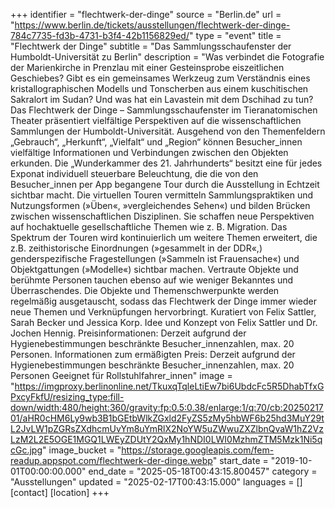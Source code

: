+++
identifier = "flechtwerk-der-dinge"
source = "Berlin.de"
url = "https://www.berlin.de/tickets/ausstellungen/flechtwerk-der-dinge-784c7735-fd3b-4731-b3f4-42b1156829ed/"
type = "event"
title = "Flechtwerk der Dinge"
subtitle = "Das Sammlungsschaufenster der Humboldt-Universität zu Berlin"
description = "Was verbindet die Fotografie der Marienkirche in Prenzlau mit einer Gesteinsprobe eiszeitlichen Geschiebes? Gibt es ein gemeinsames Werkzeug zum Verständnis eines kristallographischen Modells und Tonscherben aus einem kuschitischen Sakralort im Sudan? Und was hat ein Lavastein mit dem Dschihad zu tun?
Das Flechtwerk der Dinge – Sammlungsschaufenster im Tieranatomischen Theater präsentiert vielfältige Perspektiven auf die wissenschaftlichen Sammlungen der Humboldt-Universität. Ausgehend von den Themenfeldern „Gebrauch“, „Herkunft“, „Vielfalt“ und „Region“ können Besucher_innen vielfältige Informationen und Verbindungen zwischen den Objekten erkunden. Die „Wunderkammer des 21. Jahrhunderts“ besitzt eine für jedes Exponat individuell steuerbare Beleuchtung, die die von den Besucher_innen per App begangene Tour durch die Ausstellung in Echtzeit sichtbar macht.
Die virtuellen Touren vermitteln Sammlungspraktiken und Nutzungsformen (»Üben«, »vergleichendes Sehen«) und bilden Brücken zwischen wissenschaftlichen Disziplinen. Sie schaffen neue Perspektiven auf hochaktuelle gesellschaftliche Themen wie z. B. Migration. Das Spektrum der Touren wird kontinuierlich um weitere Themen erweitert, die z.B. zeithistorische Einordnungen (»gesammelt in der DDR«,) genderspezifische Fragestellungen (»Sammeln ist Frauensache«) und Objektgattungen (»Modelle«) sichtbar machen. Vertraute Objekte und berühmte Personen tauchen ebenso auf wie weniger Bekanntes und Überraschendes.
Die Objekte und Themenschwerpunkte werden regelmäßig ausgetauscht, sodass das Flechtwerk der Dinge immer wieder neue Themen und Verknüpfungen hervorbringt.
Kuratiert von Felix Sattler, Sarah Becker und Jessica Korp.
Idee und Konzept von Felix Sattler und Dr. Jochen Hennig.
Preisinformationen: Derzeit aufgrund der Hygienebestimmungen beschränkte Besucher_innenzahlen, max. 20 Personen.
Informationen zum ermäßigten Preis: Derzeit aufgrund der Hygienebestimmungen beschränkte Besucher_innenzahlen, max. 20 Personen
Geeignet für Rollstuhlfahrer_innen"
image = "https://imgproxy.berlinonline.net/TkuxqTqleLtiEw7bi6UbdcFc5R5DhabTfxGPxcyFkfU/resizing_type:fill-down/width:480/height:360/gravity:fp:0.5:0.38/enlarge:1/q:70/cb:2025021701/aHR0cHM6Ly9wb3B1bGEtbWlkZGxld2FyZS5zMy5hbWF6b25hd3MuY29tL2JvLW1pZGRsZXdhcmUvYm8uYmRlX2NoYW5uZWwuZXZlbnQvaW1hZ2VzLzM2L2E5OGE1MGQ1LWEyZDUtY2QxMy1hNDI0LWI0MzhmZTM5Mzk1Ni5qcGc.jpg"
image_bucket = "https://storage.googleapis.com/fem-readup.appspot.com/flechtwerk-der-dinge.webp"
start_date = "2019-10-01T00:00:00.000"
end_date = "2025-05-18T00:43:15.800457"
category = "Ausstellungen"
updated = "2025-02-17T00:43:15.000"
languages = []
[contact]
[location]
+++